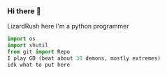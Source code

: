 ### Hi there 👋
LizardRush here
I'm a python programmer
```python
import os
import shutil
from git import Repo
I play GD (beat about 30 demons, mostly extremes)
idk what to put here
